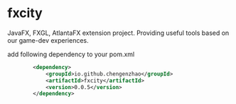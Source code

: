 # fxcity

JavaFX, FXGL, AtlantaFX extension project. Providing useful tools based on our game-dev experiences.

add following dependency to your pom.xml
```xml
        <dependency>
            <groupId>io.github.chengenzhao</groupId>
            <artifactId>fxcity</artifactId>
            <version>0.0.5</version>
        </dependency>
```